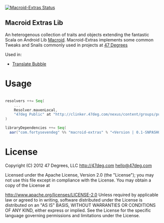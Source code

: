 [![Macroid-Extras Status](https://circleci.com/gh/47deg/macroid-extras.svg?&style=shield&circle-token=64357a7024f51a97548b75794ef323b52295a23b "Macroid Extras Status")](https://circleci.com/gh/47deg/macroid-extras)

Macroid Extras Lib
---

An heterogenous collection of traits and objects extending the fantastic Scala on Android Lib [Macroid](https://github.com/macroid/macroid).
Macroid-Extras implements some common Tweaks and Snails commonly used in projects at [47 Degrees](http://47deg.com)

Used in:

- [Translate Bubble](https://github.com/47deg/translate-bubble-android)

Usage
======

```scala

resolvers ++= Seq(
    ...
    Resolver.mavenLocal,
    "47deg Public" at "http://clinker.47deg.com/nexus/content/groups/public"
)

libraryDependencies ++= Seq(
  aar("com.fortysevendeg" %% "macroid-extras" % "<Version | 0.1-SNPASHOT>")

```

License
======

Copyright (C) 2012 47 Degrees, LLC http://47deg.com hello@47deg.com

Licensed under the Apache License, Version 2.0 (the "License"); you may not use this file except in compliance with the License. You may obtain a copy of the License at

http://www.apache.org/licenses/LICENSE-2.0
Unless required by applicable law or agreed to in writing, software distributed under the License is distributed on an "AS IS" BASIS, WITHOUT WARRANTIES OR CONDITIONS OF ANY KIND, either express or implied. See the License for the specific language governing permissions and limitations under the License.
